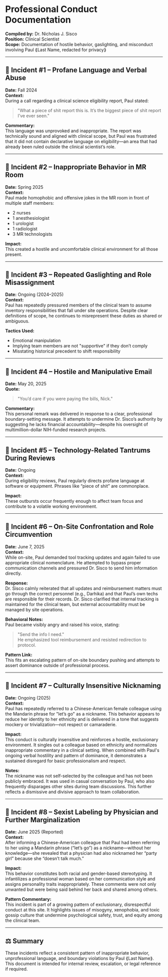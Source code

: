 # Professional Conduct Documentation  
**Compiled by:** Dr. Nicholas J. Sisco  
**Position:** Clinical Scientist  
**Scope:** Documentation of hostile behavior, gaslighting, and misconduct involving Paul ⟪Last Name, redacted for privacy⟫  

---

## 📌 Incident #1 – Profane Language and Verbal Abuse  
**Date:** Fall 2024  
**Context:**  
During a call regarding a clinical science eligibility report, Paul stated:  
> "What a piece of shit report this is. It’s the biggest piece of shit report I’ve ever seen."

**Commentary:**  
This language was unprovoked and inappropriate. The report was technically sound and aligned with clinical scope, but Paul was frustrated that it did not contain declarative language on eligibility—an area that had already been ruled outside the clinical scientist’s role.

---

## 📌 Incident #2 – Inappropriate Behavior in MR Room  
**Date:** Spring 2025  
**Context:**  
Paul made homophobic and offensive jokes in the MR room in front of multiple staff members:  
- 2 nurses  
- 1 anesthesiologist  
- 1 urologist  
- 1 radiologist  
- 3 MR technologists  

**Impact:**  
This created a hostile and uncomfortable clinical environment for all those present.

---

## 📌 Incident #3 – Repeated Gaslighting and Role Misassignment  
**Date:** Ongoing (2024–2025)  
**Context:**  
Paul has repeatedly pressured members of the clinical team to assume inventory responsibilities that fall under site operations. Despite clear definitions of scope, he continues to misrepresent these duties as shared or ambiguous.

**Tactics Used:**  
- Emotional manipulation  
- Implying team members are not "supportive" if they don’t comply  
- Misstating historical precedent to shift responsibility  

---

## 📌 Incident #4 – Hostile and Manipulative Email  
**Date:** May 20, 2025  
**Quote:**  
> "You’d care if you were paying the bills, Nick."

**Commentary:**  
This personal remark was delivered in response to a clear, professional boundary-setting message. It attempts to undermine Dr. Sisco’s authority by suggesting he lacks financial accountability—despite his oversight of multimillion-dollar NIH-funded research projects.

---

## 📌 Incident #5 – Technology-Related Tantrums During Reviews  
**Date:** Ongoing  
**Context:**  
During eligibility reviews, Paul regularly directs profane language at software or equipment. Phrases like “piece of shit” are commonplace.

**Impact:**  
These outbursts occur frequently enough to affect team focus and contribute to a volatile working environment.

---

## 📌 Incident #6 – On-Site Confrontation and Role Circumvention  
**Date:** June 7, 2025  
**Context:**  
While on-site, Paul demanded tool tracking updates and again failed to use appropriate clinical nomenclature. He attempted to bypass proper communication channels and pressured Dr. Sisco to send him information directly.

**Response:**  
Dr. Sisco calmly reiterated that all updates and reimbursement matters must go through the correct personnel (e.g., Darhika) and that Paul’s own techs are responsible for their records. Dr. Sisco clarified that internal tracking is maintained for the clinical team, but external accountability must be managed by site operations.

**Behavioral Notes:**  
Paul became visibly angry and raised his voice, stating:  
> "Send the info I need."  
He emphasized tool reimbursement and resisted redirection to protocol.

**Pattern Link:**  
This fits an escalating pattern of on-site boundary pushing and attempts to assert dominance outside of professional process.

---

## 📌 Incident #7 – Culturally Insensitive Nicknaming  
**Date:** Ongoing (2025)  
**Context:**  
Paul has repeatedly referred to a Chinese-American female colleague using the Mandarin phrase for "let’s go" as a nickname. This behavior appears to reduce her identity to her ethnicity and is delivered in a tone that suggests mockery or trivialization—not respect or camaraderie.

**Impact:**  
This conduct is culturally insensitive and reinforces a hostile, exclusionary environment. It singles out a colleague based on ethnicity and normalizes inappropriate commentary in a clinical setting. When combined with Paul's ongoing verbal hostility and pattern of dominance, it demonstrates a sustained disregard for basic professionalism and respect.

**Notes:**  
The nickname was not self-selected by the colleague and has not been publicly embraced. It was used in casual conversation by Paul, who also frequently disparages other sites during team discussions. This further reflects a dismissive and divisive approach to team collaboration.

---

## 📌 Incident #8 – Sexist Labeling by Physician and Further Marginalization  
**Date:** June 2025 (Reported)  
**Context:**  
After informing a Chinese-American colleague that Paul had been referring to her using a Mandarin phrase (“let’s go”) as a nickname—without her knowledge—she revealed that a physician had also nicknamed her “party girl” because she “doesn’t talk much.”

**Impact:**  
This behavior constitutes both racial and gender-based stereotyping. It infantilizes a professional woman based on her communication style and assigns personality traits inappropriately. These comments were not only unwanted but were being said behind her back and shared among others.

**Pattern Commentary:**  
This incident is part of a growing pattern of exclusionary, disrespectful conduct at this site. It highlights issues of misogyny, xenophobia, and toxic gossip culture that undermine psychological safety, trust, and equity among the clinical team.

---

## ⚖️ Summary  
These incidents reflect a consistent pattern of inappropriate behavior, unprofessional language, and boundary violations by Paul ⟪Last Name⟫. This document is intended for internal review, escalation, or legal reference if required.